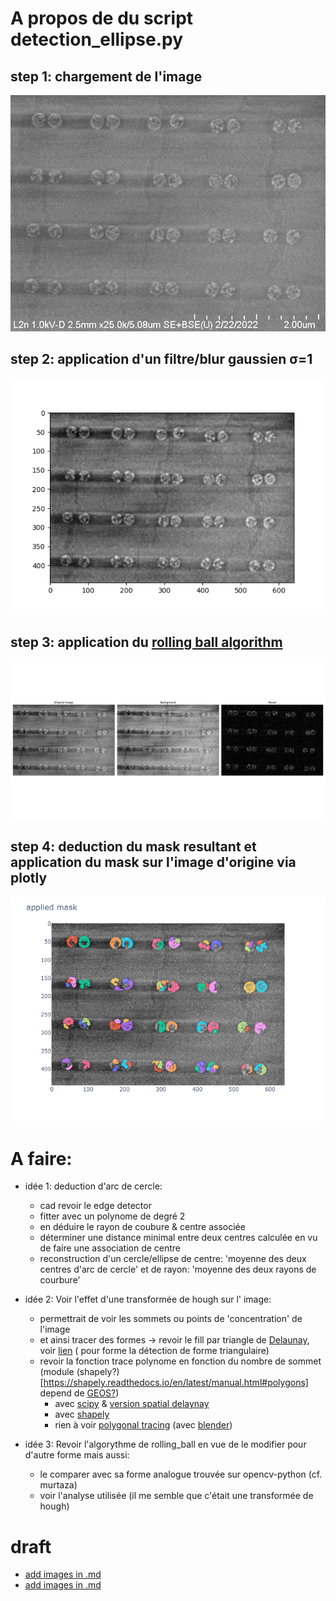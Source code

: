 # A propos de du script detection_ellipse.py

## step 1:  chargement de l'image

![alt text](https://github.com/TestaVuota/ImageAnalysis/blob/main/WilliamIm/dimer_i003.jpg?raw=true)

<!-- ## step 2:  application d'un filtre/blur gaussien σ=2 -->
## step 2:  application d'un filtre/blur gaussien σ=1
![alt text](https://github.com/TestaVuota/ImageAnalysis/blob/main/WilliamIm/filtered_gaussian.png?raw=true)

## step 3:  application du [rolling ball algorithm](https://scikit-image.org/docs/stable/auto_examples/segmentation/plot_rolling_ball.html)
![alt text](https://github.com/TestaVuota/ImageAnalysis/blob/main/WilliamIm/rolling_ball.png?raw=true)

## step 4:  deduction du mask resultant et application du mask sur l'image d'origine via plotly
<!-- ![alt text](https://github.com/TestaVuota/ImageAnalysis/blob/main/WilliamIm/deducedMasks.png?raw=true) -->
![alt text](https://github.com/TestaVuota/ImageAnalysis/blob/main/WilliamIm/plotly.png?raw=true)


# A faire:  

- idée 1: deduction d'arc de cercle:
    - cad revoir le edge detector
    - fitter avec un polynome de degré 2 
    - en déduire le rayon de coubure & centre associée
    - déterminer une distance minimal entre deux centres calculée en vu de faire une association de centre 
    - reconstruction d'un cercle/ellipse de centre: 'moyenne des deux centres d'arc de cercle' et de rayon: 'moyenne des deux rayons de courbure'

- idée 2: Voir l'effet d'une transformée de hough sur l' image:
    - permettrait de voir les sommets ou points de 'concentration' de l'image
    - et ainsi tracer des formes -> revoir le fill par triangle de [Delaunay](https://docs.scipy.org/doc/scipy/reference/generated/scipy.spatial.Delaunay.html), voir [lien](https://docs.scipy.org/doc/scipy/reference/generated/scipy.spatial.Delaunay.find_simplex.html) ( pour forme la détection de forme triangulaire)
    - revoir la fonction trace polynome en fonction du nombre de sommet (module (shapely?)[https://shapely.readthedocs.io/en/latest/manual.html#polygons] depend de [GEOS?](https://geos.readthedocs.io/en/latest/users.html))
        - avec [scipy](https://docs.scipy.org/doc/scipy/reference/generated/scipy.spatial.ConvexHull.html) & [version spatial delaynay](https://docs.scipy.org/doc/scipy/reference/generated/scipy.spatial.Delaunay.plane_distance.html)
        - avec [shapely](https://stackoverflow.com/questions/30457089/how-to-create-a-shapely-polygon-from-a-list-of-shapely-points)
        - rien à voir 
        [polygonal tracing](https://learn.microsoft.com/en-us/dotnet/api/microsoft.azure.documents.spatial.polygon.-ctor?view=azure-dotnet)
        (avec [blender](https://blender.stackexchange.com/questions/102597/finding-vertices-edges-faces-and-tris-using-python))

- idée 3: Revoir l'algorythme de rolling_ball en vue de le modifier pour d'autre forme mais aussi:
    - le comparer avec sa forme analogue trouvée sur opencv-python (cf. murtaza)
    - voir l'analyse utilisée (il me semble que c'était une transformée de hough)

# draft

- [add images in .md](https://fr.code-paper.com/shell-bash/examples-how-to-add-images-in-md-files)
- [add images in .md](https://www.digitalocean.com/community/tutorials/markdown-markdown-images)
